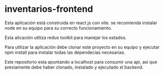 # inventarios-frontend
Esta aplicación está construida en react.js con vite. se recomienda instalar node en su equipo para su correcto funcionamiento. 

Esta alicación utiliza redux toolkit para manejar los estados. 

Para utilizar la aplicación debe clonar este proyecto en su equipo y ejecutar npm install para instalar todas las dependecias necesarias. 

Este repositorio esta apuntando a localhost para consumir una api, así que previamente debe haber clonado, instalado y ejecutado el backend. 

